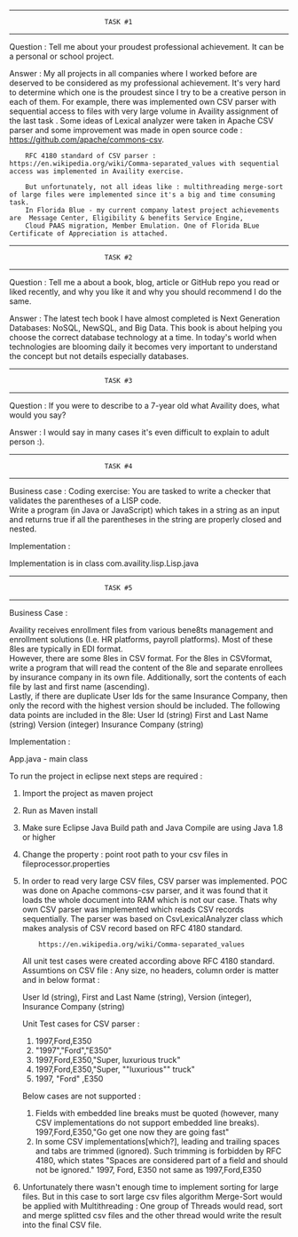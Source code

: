 -------------------------------------------------------------
							TASK #1
-------------------------------------------------------------	

Question : Tell me about your proudest professional achievement.  It can be a personal or school project. 

Answer : My all projects in all companies where I worked before are deserved to be considered
		as my professional achievement. It's very hard to determine which one is the proudest since I try to be 
		a creative person in each of them.
		For example, there was implemented own CSV parser with sequential access to 
		files with very large volume in Availity assignment of the last task . Some ideas of Lexical analyzer were 
		taken in Apache CSV parser and some improvement was made in open source code : https://github.com/apache/commons-csv.
		
		RFC 4180 standard of CSV parser : https://en.wikipedia.org/wiki/Comma-separated_values with sequential access was implemented in Availity exercise.
		
		But unfortunately, not all ideas like : multithreading merge-sort of large files were implemented since it's a big and time consuming task.
		In Florida Blue - my current company latest project achievements are  Message Center, Eligibility & benefits Service Engine,
		Cloud PAAS migration, Member Emulation. One of Florida BLue Certificate of Appreciation is attached.
  



-------------------------------------------------------------
							TASK #2
-------------------------------------------------------------	

Question : Tell me a about a book, blog, article or GitHub repo you read or liked recently, and why you like it and why you should recommend I do the same. 

Answer : The latest tech book I have almost completed is Next Generation Databases: NoSQL, NewSQL, and Big Data.
 		This book is about helping you choose the correct database technology at a time. 
 		In today's world when technologies are blooming daily it becomes very important to understand the concept but not details especially databases.  
	

-------------------------------------------------------------
							TASK #3
-------------------------------------------------------------

Question : If you were to describe to a 7-year old what Availity does, what would you say? 

Answer : I would say in many cases it's even difficult to explain to adult person :). 

-------------------------------------------------------------
							TASK #4
-------------------------------------------------------------										

Business case :
Coding exercise: You are tasked to write a checker that validates the parentheses of a LISP code.  
Write a program (in Java or JavaScript) which takes in a string as an input and returns true if all the parentheses 
in the string are properly closed and nested.


Implementation :

Implementation is in class com.availity.lisp.Lisp.java

-------------------------------------------------------------
							TASK #5
-------------------------------------------------------------

Business Case :

Availity receives enrollment files from various bene8ts management and enrollment 
solutions (I.e. HR platforms, payroll platforms).  Most of these 8les are typically in EDI format.  
However, there are some 8les in CSV format.  For the 8les in CSVformat, 
write a program that will read the content of the 8le and separate enrollees by insurance company in its own file. 
Additionally, sort the contents of each file by last and first name (ascending).  
Lastly, if there are duplicate User Ids for the same Insurance Company, then only the record with the highest version 
should be included. The following data points are included in the 8le:
User Id (string)
First and Last Name (string)
Version (integer)
Insurance Company (string)


Implementation :

App.java - main class

To run the project in eclipse next steps are required :

1. Import the project as maven project
2. Run as Maven install
3. Make sure Eclipse Java Build path and Java Compile are using Java 1.8 or higher
4. Change the property : point root path to your csv files in fileprocessor.properties


1. 	In order to read very large CSV files, CSV parser was implemented.
	POC was done on Apache commons-csv parser, and it was found that it loads the whole document into RAM
	which is not our case. Thats why own CSV parser was implemented which reads CSV records sequentially.
	The parser was based on CsvLexicalAnalyzer class which makes analysis of CSV record based on RFC 4180 standard.

			https://en.wikipedia.org/wiki/Comma-separated_values
	
	All unit test cases were created according above RFC 4180 standard.
	Assumtions on CSV file :
	Any size, no headers, column order is matter and in below format :
	
	User Id (string), First and Last Name (string), Version (integer), Insurance Company (string)
	
	Unit Test cases for CSV parser :
	
	1. 1997,Ford,E350
	2. "1997","Ford","E350"
	3. 1997,Ford,E350,"Super, luxurious truck"
	4. 1997,Ford,E350,"Super, ""luxurious"" truck"
	5. 1997, "Ford" ,E350
	
	Below cases are not supported :
	
	1) Fields with embedded line breaks must be quoted (however, many CSV implementations do not support embedded line breaks).
		1997,Ford,E350,"Go get one now
		they are going fast"
	2) In some CSV implementations[which?], leading and trailing spaces and tabs are trimmed (ignored). Such trimming is forbidden by RFC 4180, which states "Spaces are considered part of a field and should not be ignored."
		1997, Ford, E350
		not same as
		1997,Ford,E350
			
2.	Unfortunately there wasn't enough time to implement sorting for large files. 
	But in this case to sort large csv files algorithm Merge-Sort would be applied with Multithreading :
	One group of Threads would read, sort and merge splitted csv files and the other thread would write the result into the final CSV file.